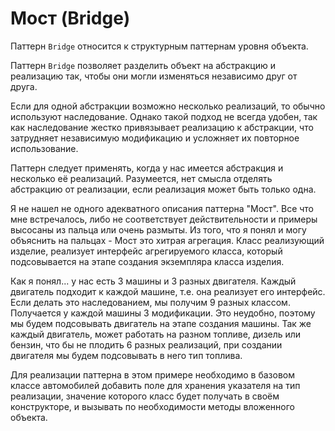 # Мост (Bridge)

Паттерн `Bridge` относится к структурным паттернам уровня объекта.

Паттерн `Bridge` позволяет разделить объект на абстракцию и реализацию так, чтобы они могли изменяться независимо друг от друга.

Если для одной абстракции возможно несколько реализаций, то обычно используют наследование. Однако такой подход не всегда удобен, так как наследование жестко привязывает реализацию к абстракции, что затрудняет независимую модификацию и усложняет их повторное использование.

Паттерн следует применять, когда у нас имеется абстракция и несколько её реализаций. Разумеется, нет смысла отделять абстракцию от реализации, если реализация может быть только одна.

Я не нашел не одного адекватного описания паттерна "Мост". Все что мне встречалось, либо не соответствует действительности и примеры высосаны из пальца или очень размыты. Из того, что я понял и могу объяснить на пальцах - Мост это хитрая агрегация. Класс реализующий изделие, реализует интерфейс агрегируемого класса, который подсовывается на этапе создания экземпляра класса изделия.

Как я понял... у нас есть 3 машины и 3 разных двигателя. Каждый двигатель подходит к каждой машине, т.е. она реализует его интерфейс. Если делать это наследованием, мы получим 9 разных классом. Получается у каждой машины 3 модификации. Это неудобно, поэтому мы будем подсовывать двигатель на этапе создания машины. Так же каждый двигатель, может работать на разном топливе, дизель или бензин, что бы не плодить 6 разных реализаций, при создании двигателя мы будем подсовывать в него тип топлива.

Для реализации паттерна в этом примере необходимо в базовом классе автомобилей добавить поле для хранения указателя на тип реализации, значение которого класс будет получать в своём конструкторе, и вызывать по необходимости методы вложенного объекта.
